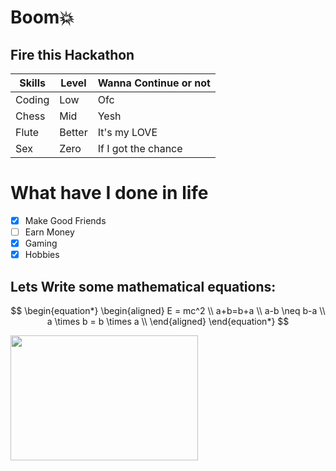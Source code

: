 # Boom💥
## Fire this Hackathon

| Skills | Level | Wanna Continue or not |
| ------- | ------ | ----- |
| Coding | Low | Ofc |
| Chess | Mid | Yesh |
| Flute | Better | It's my LOVE |
| Sex | Zero | If I got the chance |

# What have I done in life
- [x] Make Good Friends
- [ ] Earn Money
- [x] Gaming
- [x] Hobbies

## Lets Write some mathematical equations:
$$
\begin{equation*}
\begin{aligned}
E = mc^2 \\
a+b=b+a \\
a-b \neq b-a \\
a \times b = b \times a \\
\end{aligned}
\end{equation*}
$$


<img src="https://budleaf.com/wp-content/uploads/2023/08/Adrak-masala-chai-scaled.jpeg" width="300" height="200">


